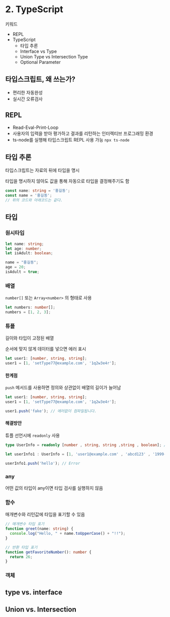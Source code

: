 # 2. TypeScript

키워드

- REPL
- TypeScript
  - 타입 추론
  - Interface vs Type
  - Union Type vs Intersection Type
  - Optional Parameter

## 타입스크립트, 왜 쓰는가?

- 편리한 자동완성
- 실시간 오류검사

## REPL

- Read-Eval-Print-Loop
- 사용자의 입력을 받아 평가하고 결과를 리턴하는 인터렉티브 프로그래밍 환경
- ts-node를 실행해 타입스크립트 REPL 사용 가능 `npx ts-node`

## 타입 추론

타입스크립트는 자료의 뒤에 타입을 명시

타입을 명시하지 않아도 값을 통해 자동으로 타입을 결정해주기도 함

```ts
const name: string = '홍길동';
const name = '홍길동';
// 위의 코드와 아래코드는 같다.
```

## 타입

### 원시타입

```ts
let name: string;
let age: number;
let isAdult: boolean;

name = "홍길동";
age = 20;
isAdult = true;
```

### 배열

`number[]` 또는 `Array<number>` 의 형태로 사용

``` ts
let numbers: number[];
numbers = [1, 2, 3];
```

### 튜플

<!-- https://ujeon.medium.com/typescript-%ED%83%80%EC%9E%85%EC%8A%A4%ED%81%AC%EB%A6%BD%ED%8A%B8-%EA%B8%B0%EC%B4%88-6-536e17559358 -->

<!-- https://velog.io/@from_numpy/TypeScript-Tuple%ED%8A%9C%ED%94%8C -->

길이와 타입이 고정된 배열

순서에 맞지 않게 데이터를 넣으면 에러 표시

``` ts
let user1: [number, string, string];
user1 = [1, 'setType77@example.com', '1q2w3e4r'];
```

#### 한계점

`push` 메서드를 사용하면 정의와 상관없이 배열의 길이가 늘어남

``` ts
let user1: [number, string, string];
user1 = [1, 'setType77@example.com', '1q2w3e4r'];

user1.push('fake'); // 에러없이 컴파일됩니다.
```

#### 해결방안

튜플 선언시에 `readonly` 사용

``` ts
type UserInfo = readonly [number , string, string ,string , boolean]; // 배열 앞에 readonly 적용

let userInfo1 : UserInfo = [1, 'user1@example.com' , 'abcd123' , '1999-01-01' , true];

userInfo1.push('hello'); // Error
```

### any

어떤 값의 타입이 any이면 타입 검사를 실행하지 않음

### 함수

매개변수와 리턴값에 타입을 표기할 수 있음

``` ts
// 매개변수 타입 표기
function greet(name: string) {
  console.log("Hello, " + name.toUpperCase() + "!!");
}

// 반환 타입 표기
function getFavoriteNumber(): number {
  return 26;
}
```

### 객체

## type vs. interface

## Union vs. Intersection